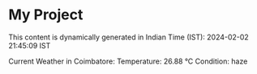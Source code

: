 # My Project

This content is dynamically generated in Indian Time (IST): 2024-02-02 21:45:09 IST


Current Weather in Coimbatore:
Temperature: 26.88 °C
Condition: haze
